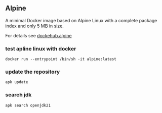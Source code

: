## Alpine
A minimal Docker image based on Alpine Linux with a complete package index and only 5 MB in size.

For details see [dockehub.alpine](https://hub.docker.com/_/alpine)

### test apline linux with docker
```
docker run --entrypoint /bin/sh -it alpine:latest
```

### update the repository
```
apk update
```

### search jdk
```
apk search openjdk21
```

